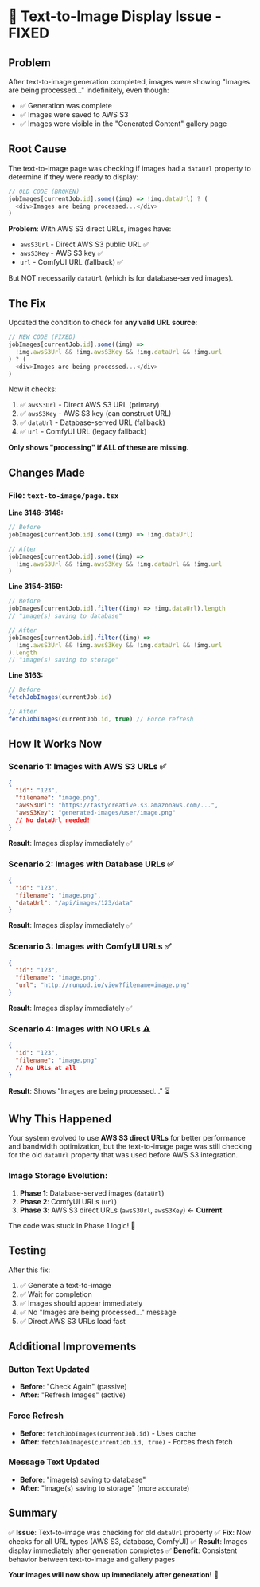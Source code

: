 # 🔧 Text-to-Image Display Issue - FIXED

## Problem

After text-to-image generation completed, images were showing "Images are being processed..." indefinitely, even though:
- ✅ Generation was complete
- ✅ Images were saved to AWS S3
- ✅ Images were visible in the "Generated Content" gallery page

## Root Cause

The text-to-image page was checking if images had a `dataUrl` property to determine if they were ready to display:

```typescript
// OLD CODE (BROKEN)
jobImages[currentJob.id].some((img) => !img.dataUrl) ? (
  <div>Images are being processed...</div>
)
```

**Problem**: With AWS S3 direct URLs, images have:
- `awsS3Url` - Direct AWS S3 public URL ✅
- `awsS3Key` - AWS S3 key ✅
- `url` - ComfyUI URL (fallback) ✅

But NOT necessarily `dataUrl` (which is for database-served images).

## The Fix

Updated the condition to check for **any valid URL source**:

```typescript
// NEW CODE (FIXED)
jobImages[currentJob.id].some((img) => 
  !img.awsS3Url && !img.awsS3Key && !img.dataUrl && !img.url
) ? (
  <div>Images are being processed...</div>
)
```

Now it checks:
1. ✅ `awsS3Url` - Direct AWS S3 URL (primary)
2. ✅ `awsS3Key` - AWS S3 key (can construct URL)
3. ✅ `dataUrl` - Database-served URL (fallback)
4. ✅ `url` - ComfyUI URL (legacy fallback)

**Only shows "processing" if ALL of these are missing.**

## Changes Made

### File: `text-to-image/page.tsx`

**Line 3146-3148:**
```typescript
// Before
jobImages[currentJob.id].some((img) => !img.dataUrl)

// After  
jobImages[currentJob.id].some((img) => 
  !img.awsS3Url && !img.awsS3Key && !img.dataUrl && !img.url
)
```

**Line 3154-3159:**
```typescript
// Before
jobImages[currentJob.id].filter((img) => !img.dataUrl).length
// "image(s) saving to database"

// After
jobImages[currentJob.id].filter((img) => 
  !img.awsS3Url && !img.awsS3Key && !img.dataUrl && !img.url
).length
// "image(s) saving to storage"
```

**Line 3163:**
```typescript
// Before
fetchJobImages(currentJob.id)

// After
fetchJobImages(currentJob.id, true) // Force refresh
```

## How It Works Now

### Scenario 1: Images with AWS S3 URLs ✅
```json
{
  "id": "123",
  "filename": "image.png",
  "awsS3Url": "https://tastycreative.s3.amazonaws.com/...",
  "awsS3Key": "generated-images/user/image.png"
  // No dataUrl needed!
}
```
**Result**: Images display immediately ✅

### Scenario 2: Images with Database URLs ✅
```json
{
  "id": "123",
  "filename": "image.png",
  "dataUrl": "/api/images/123/data"
}
```
**Result**: Images display immediately ✅

### Scenario 3: Images with ComfyUI URLs ✅
```json
{
  "id": "123",
  "filename": "image.png",
  "url": "http://runpod.io/view?filename=image.png"
}
```
**Result**: Images display immediately ✅

### Scenario 4: Images with NO URLs ⚠️
```json
{
  "id": "123",
  "filename": "image.png"
  // No URLs at all
}
```
**Result**: Shows "Images are being processed..." ⏳

## Why This Happened

Your system evolved to use **AWS S3 direct URLs** for better performance and bandwidth optimization, but the text-to-image page was still checking for the old `dataUrl` property that was used before AWS S3 integration.

### Image Storage Evolution:
1. **Phase 1**: Database-served images (`dataUrl`)
2. **Phase 2**: ComfyUI URLs (`url`)
3. **Phase 3**: AWS S3 direct URLs (`awsS3Url`, `awsS3Key`) ← **Current**

The code was stuck in Phase 1 logic! 🐛

## Testing

After this fix:

1. ✅ Generate a text-to-image
2. ✅ Wait for completion
3. ✅ Images should appear immediately
4. ✅ No "Images are being processed..." message
5. ✅ Direct AWS S3 URLs load fast

## Additional Improvements

### Button Text Updated
- **Before**: "Check Again" (passive)
- **After**: "Refresh Images" (active)

### Force Refresh
- **Before**: `fetchJobImages(currentJob.id)` - Uses cache
- **After**: `fetchJobImages(currentJob.id, true)` - Forces fresh fetch

### Message Text Updated
- **Before**: "image(s) saving to database"
- **After**: "image(s) saving to storage" (more accurate)

## Summary

✅ **Issue**: Text-to-image was checking for old `dataUrl` property
✅ **Fix**: Now checks for all URL types (AWS S3, database, ComfyUI)
✅ **Result**: Images display immediately after generation completes
✅ **Benefit**: Consistent behavior between text-to-image and gallery pages

**Your images will now show up immediately after generation!** 🎉

